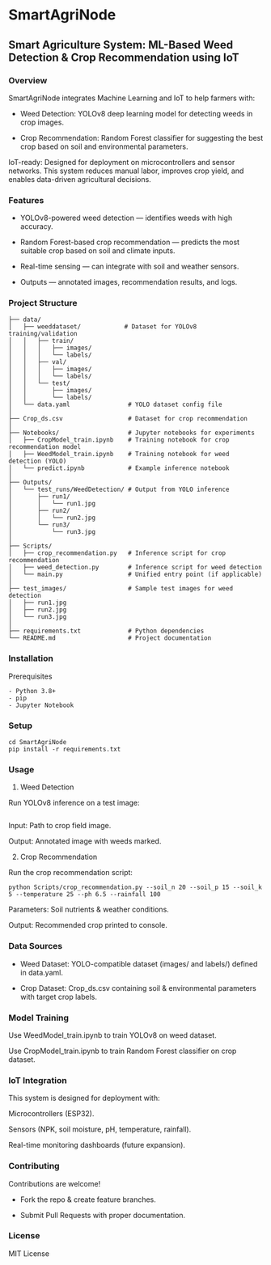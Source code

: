 # SmartAgriNode

## Smart Agriculture System: ML-Based Weed Detection & Crop Recommendation using IoT


### Overview

SmartAgriNode integrates Machine Learning and IoT to help farmers with:

- Weed Detection: YOLOv8 deep learning model for detecting weeds in crop images.

- Crop Recommendation: Random Forest classifier for suggesting the best crop based on soil and environmental parameters.

IoT-ready: Designed for deployment on microcontrollers and sensor networks. This system reduces manual labor, improves crop yield, and enables data-driven agricultural decisions.


### Features

- YOLOv8-powered weed detection — identifies weeds with high accuracy.

- Random Forest-based crop recommendation — predicts the most suitable crop based on soil and climate inputs.

- Real-time sensing — can integrate with soil and weather sensors.

- Outputs — annotated images, recommendation results, and logs.


### Project Structure

```SmartAgriNode/
├── data/
│   ├── weeddataset/            # Dataset for YOLOv8 training/validation
│   │   ├── train/
│   │   │   ├── images/
│   │   │   └── labels/
│   │   ├── val/
│   │   │   ├── images/
│   │   │   └── labels/
│   │   └── test/
│   │       ├── images/
│   │       └── labels/
│   └── data.yaml                # YOLO dataset config file
│
├── Crop_ds.csv                  # Dataset for crop recommendation
│
├── Notebooks/                   # Jupyter notebooks for experiments
│   ├── CropModel_train.ipynb    # Training notebook for crop recommendation model
│   ├── WeedModel_train.ipynb    # Training notebook for weed detection (YOLO)
│   └── predict.ipynb            # Example inference notebook
│
├── Outputs/
│   └── test_runs/WeedDetection/ # Output from YOLO inference
│       ├── run1/
│       │   └── run1.jpg
│       ├── run2/
│       │   └── run2.jpg
│       └── run3/
│           └── run3.jpg
│
├── Scripts/
│   ├── crop_recommendation.py   # Inference script for crop recommendation
│   ├── weed_detection.py        # Inference script for weed detection
│   └── main.py                  # Unified entry point (if applicable)
│
├── test_images/                 # Sample test images for weed detection
│   ├── run1.jpg
│   ├── run2.jpg
│   └── run3.jpg
│
├── requirements.txt             # Python dependencies
└── README.md                    # Project documentation
```


### Installation

Prerequisites
```
- Python 3.8+
- pip
- Jupyter Notebook
```

### Setup

```git clone https://github.com/KushalM23/SmartAgriNode.git
cd SmartAgriNode
pip install -r requirements.txt
```

### Usage

1. Weed Detection

Run YOLOv8 inference on a test image:

```python Scripts/weed_detection.py --input test_images/run1.jpg --output Outputs/test_runs/WeedDetection/run1/
```
Input: Path to crop field image.

Output: Annotated image with weeds marked.

2. Crop Recommendation

Run the crop recommendation script:
```
python Scripts/crop_recommendation.py --soil_n 20 --soil_p 15 --soil_k 5 --temperature 25 --ph 6.5 --rainfall 100
```
Parameters: Soil nutrients & weather conditions.

Output: Recommended crop printed to console.


### Data Sources

- Weed Dataset: YOLO-compatible dataset (images/ and labels/) defined in data.yaml.

- Crop Dataset: Crop_ds.csv containing soil & environmental parameters with target crop labels.

### Model Training

Use WeedModel_train.ipynb to train YOLOv8 on weed dataset.

Use CropModel_train.ipynb to train Random Forest classifier on crop dataset.

### IoT Integration

This system is designed for deployment with:

Microcontrollers (ESP32).

Sensors (NPK, soil moisture, pH, temperature, rainfall).

Real-time monitoring dashboards (future expansion).


### Contributing

Contributions are welcome!

- Fork the repo & create feature branches.

- Submit Pull Requests with proper documentation.


### License

MIT License